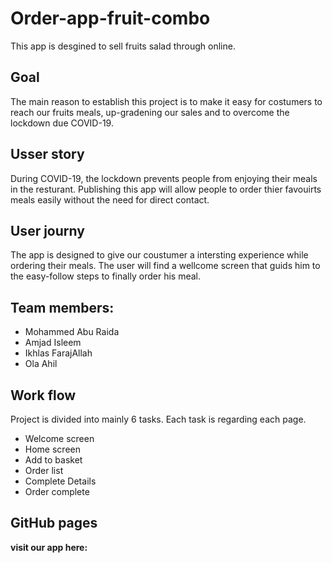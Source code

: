 # Order-app-fruit-combo

This app is desgined to sell fruits salad through online.

## Goal

The main reason to establish this project is to make it easy for costumers to reach our fruits meals, up-gradening our sales and to overcome the lockdown due COVID-19.

## Usser story

During COVID-19, the lockdown prevents people from enjoying their meals in the resturant. Publishing this app will allow people to order thier favouirts meals easily without the need for direct contact.

## User journy

The app is designed to give our coustumer a intersting experience while ordering their meals. The user will find a wellcome screen that guids him to the easy-follow steps to finally order his meal.

## Team members:

- Mohammed Abu Raida
- Amjad Isleem
- Ikhlas FarajAllah
- Ola Ahil

## Work flow

Project is divided into mainly 6 tasks. Each task is regarding each page.

- Welcome screen
- Home screen
- Add to basket
- Order list
- Complete Details
- Order complete

##

## GitHub pages

<b> visit our app here:<b>
